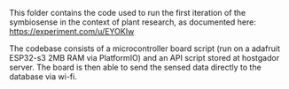This folder contains the code used to run the first iteration of the symbiosense in the context of plant research, as documented here: https://experiment.com/u/EYOKIw

The codebase consists of a microcontroller board script (run on a adafruit ESP32-s3 2MB RAM via PlatformIO) and an API script stored at hostgador server. The board is
then able to send the sensed data directly to the database via wi-fi.
